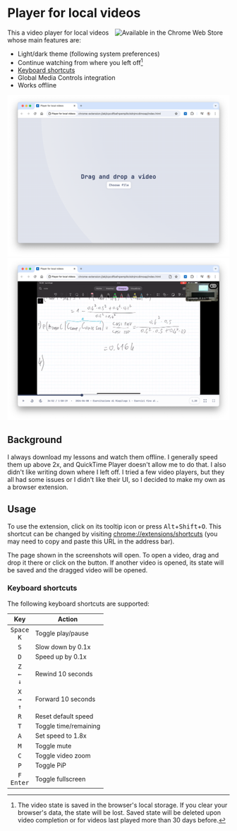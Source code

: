 # Player for local videos

[<img align="right" src="./images/chrome-web-store-badge.svg" alt="Available in the Chrome Web Store" width="260">](https://chrome.google.com/webstore/detail/player-for-local-videos/jobmoeleihhccoboiljgojnjkejppiih)

This a video player for local videos whose main features are:

- Light/dark theme (following system preferences)
- Continue watching from where you left off[^1]
- [Keyboard shortcuts](#keyboard-shortcuts)
- Global Media Controls integration
- Works offline

[^1]: The video state is saved in the browser's local storage. If you clear your browser's data, the state will be lost. Saved state will be deleted upon video completion or for videos last played more than 30 days before.

![Screenshot of the welcome screen](./images/welcome-light.png "Welcome screen")
![Screenshot of the player](./images/player-light.png "Player")

## Background

I always download my lessons and watch them offline.
I generally speed them up above 2x, and QuickTime Player doesn't allow me to do that. I also didn't like writing down where I left off.
I tried a few video players, but they all had some issues or I didn't like their UI, so I decided to make my own as a browser extension.

## Usage

To use the extension, click on its tooltip icon or press <kbd>Alt</kbd>+<kbd>Shift</kbd>+<kbd>O</kbd>.
This shortcut can be changed by visiting <chrome://extensions/shortcuts> (you may need to copy and paste this URL in the address bar).

The page shown in the screenshots will open.
To open a video, drag and drop it there or click on the button.
If another video is opened, its state will be saved and the dragged video will be opened.

### Keyboard shortcuts

The following keyboard shortcuts are supported:

|                          Key                           | Action                |
| :----------------------------------------------------: | --------------------- |
|            <kbd>Space</kbd><br><kbd>K</kbd>            | Toggle play/pause     |
|                      <kbd>S</kbd>                      | Slow down by 0.1x     |
|                      <kbd>D</kbd>                      | Speed up by 0.1x      |
| <kbd>Z</kbd><br><kbd>&larr;</kbd><br><kbd>&darr;</kbd> | Rewind 10 seconds     |
| <kbd>X</kbd><br><kbd>&rarr;</kbd><br><kbd>&uarr;</kbd> | Forward 10 seconds    |
|                      <kbd>R</kbd>                      | Reset default speed   |
|                      <kbd>T</kbd>                      | Toggle time/remaining |
|                      <kbd>A</kbd>                      | Set speed to 1.8x     |
|                      <kbd>M</kbd>                      | Toggle mute           |
|                      <kbd>C</kbd>                      | Toggle video zoom     |
|                      <kbd>P</kbd>                      | Toggle PiP            |
|            <kbd>F</kbd><br><kbd>Enter</kbd>            | Toggle fullscreen     |
